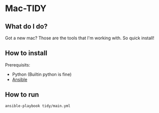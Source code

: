 # Mac-TIDY

## What do I do?

Got a new mac? Those are the tools that I'm working with. So quick install!

## How to install

Prerequisits:

- Python (Builtin python is fine)
- [Ansible](https://pypi.org/project/ansible/)

## How to run

```bash
ansible-playbook tidy/main.yml
```
